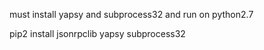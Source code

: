must install yapsy and subprocess32 and run on python2.7

pip2 install jsonrpclib yapsy subprocess32